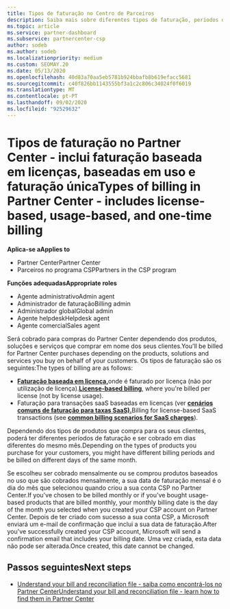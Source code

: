 ```yaml
---
title: Tipos de faturação no Centro de Parceiros
description: Saiba mais sobre diferentes tipos de faturação, períodos de faturação e datas de faturação que poderá ver no Partner Center.
ms.topic: article
ms.service: partner-dashboard
ms.subservice: partnercenter-csp
author: sodeb
ms.author: sodeb
ms.localizationpriority: medium
ms.custom: SEOMAY.20
ms.date: 05/13/2020
ms.openlocfilehash: 40d83a70aa5eb5781b924bbafb8b619efacc5681
ms.sourcegitcommit: c40f826bb1143555bf3a1c2c806c34024f0f6019
ms.translationtype: MT
ms.contentlocale: pt-PT
ms.lasthandoff: 09/02/2020
ms.locfileid: "92529632"
---
```

# <a name="types-of-billing-in-partner-center---includes-license-based-usage-based-and-one-time-billing"></a><span data-ttu-id="4814b-103">Tipos de faturação no Partner Center - inclui faturação baseada em licenças, baseadas em uso e faturação única</span><span class="sxs-lookup"><span data-stu-id="4814b-103">Types of billing in Partner Center - includes license-based, usage-based, and one-time billing</span></span>

<span data-ttu-id="4814b-104">**Aplica-se a**</span><span class="sxs-lookup"><span data-stu-id="4814b-104">**Applies to**</span></span>

- <span data-ttu-id="4814b-105">Partner Center</span><span class="sxs-lookup"><span data-stu-id="4814b-105">Partner Center</span></span>
- <span data-ttu-id="4814b-106">Parceiros no programa CSP</span><span class="sxs-lookup"><span data-stu-id="4814b-106">Partners in the CSP program</span></span>

<span data-ttu-id="4814b-107">**Funções adequadas**</span><span class="sxs-lookup"><span data-stu-id="4814b-107">**Appropriate roles**</span></span>

- <span data-ttu-id="4814b-108">Agente administrativo</span><span class="sxs-lookup"><span data-stu-id="4814b-108">Admin agent</span></span>
- <span data-ttu-id="4814b-109">Administrador de faturação</span><span class="sxs-lookup"><span data-stu-id="4814b-109">Billing admin</span></span>
- <span data-ttu-id="4814b-110">Administrador global</span><span class="sxs-lookup"><span data-stu-id="4814b-110">Global admin</span></span>
- <span data-ttu-id="4814b-111">Agente helpdesk</span><span class="sxs-lookup"><span data-stu-id="4814b-111">Helpdesk agent</span></span>
- <span data-ttu-id="4814b-112">Agente comercial</span><span class="sxs-lookup"><span data-stu-id="4814b-112">Sales agent</span></span>

<span data-ttu-id="4814b-113">Será cobrado para compras do Partner Center dependendo dos produtos, soluções e serviços que comprar em nome dos seus clientes.</span><span class="sxs-lookup"><span data-stu-id="4814b-113">You'll be billed for Partner Center purchases depending on the products, solutions and services you buy on behalf of your customers.</span></span> <span data-ttu-id="4814b-114">Os tipos de faturação são os seguintes:</span><span class="sxs-lookup"><span data-stu-id="4814b-114">The types of billing are as follows:</span></span>

- <span data-ttu-id="4814b-115">[**Faturação baseada em licença,**](license-based-billing.md)onde é faturado por licença (não por utilização de licença).</span><span class="sxs-lookup"><span data-stu-id="4814b-115">[**License-based billing**](license-based-billing.md), where you're billed per license (not by license usage).</span></span>
- <span data-ttu-id="4814b-116">Faturação para transações saaS baseadas em licenças (ver [**cenários comuns de faturação para taxas SaaS).**](common-billing-scenarios-saas.md)</span><span class="sxs-lookup"><span data-stu-id="4814b-116">Billing for license-based SaaS transactions (see [**common billing scenarios for SaaS charges**](common-billing-scenarios-saas.md)).</span></span>

<span data-ttu-id="4814b-117">Dependendo dos tipos de produtos que compra para os seus clientes, poderá ter diferentes períodos de faturação e ser cobrado em dias diferentes do mesmo mês.</span><span class="sxs-lookup"><span data-stu-id="4814b-117">Depending on the types of products you purchase for your customers, you might have different billing periods and be billed on different days of the same month.</span></span>

<span data-ttu-id="4814b-118">Se escolheu ser cobrado mensalmente ou se comprou produtos baseados no uso que são cobrados mensalmente, a sua data de faturação mensal é o dia do mês que selecionou quando criou a sua conta CSP no Partner Center.</span><span class="sxs-lookup"><span data-stu-id="4814b-118">If you've chosen to be billed monthly or if you've bought usage-based products that are billed monthly, your monthly billing date is the day of the month you selected when you created your CSP account on Partner Center.</span></span> <span data-ttu-id="4814b-119">Depois de ter criado com sucesso a sua conta CSP, a Microsoft enviará um e-mail de confirmação que inclui a sua data de faturação.</span><span class="sxs-lookup"><span data-stu-id="4814b-119">After you've successfully created your CSP account, Microsoft will send a confirmation email that includes your billing date.</span></span> <span data-ttu-id="4814b-120">Uma vez criada, esta data não pode ser alterada.</span><span class="sxs-lookup"><span data-stu-id="4814b-120">Once created, this date cannot be changed.</span></span>

## <a name="next-steps"></a><span data-ttu-id="4814b-121">Passos seguintes</span><span class="sxs-lookup"><span data-stu-id="4814b-121">Next steps</span></span>

- [<span data-ttu-id="4814b-122">Understand your bill and reconciliation file - saiba como encontrá-los no Partner Center</span><span class="sxs-lookup"><span data-stu-id="4814b-122">Understand your bill and reconciliation file - learn how to find them in Partner Center</span></span>](read-your-bill.md)